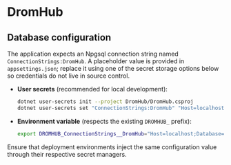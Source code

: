 # DromHub


## Database configuration
The application expects an Npgsql connection string named `ConnectionStrings:DromHub`. A placeholder value is provided in `appsettings.json`; replace it using one of the secret storage options below so credentials do not live in source control.

- **User secrets** (recommended for local development):

  ```bash
  dotnet user-secrets init --project DromHub/DromHub.csproj
  dotnet user-secrets set "ConnectionStrings:DromHub" "Host=localhost;Database=DromHubDB;Username=dromhub;Password=<your password>" --project DromHub/DromHub.csproj
  ```

- **Environment variable** (respects the existing `DROMHUB_` prefix):

  ```bash
  export DROMHUB_ConnectionStrings__DromHub="Host=localhost;Database=DromHubDB;Username=dromhub;Password=<your password>"
  ```

Ensure that deployment environments inject the same configuration value through their respective secret managers.